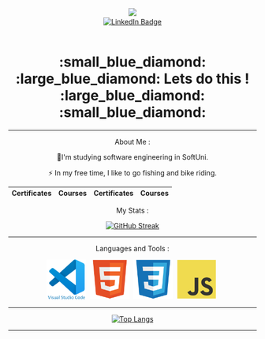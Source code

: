 
<div id="header" align="center">
  <img src="https://media.giphy.com/media/xhhs2xNsO58gPn99jb/giphy.gif" width="200"/>
  <div id="badges">
  <a href="https://www.linkedin.com/in/dian-grigorov-27573b258/">
    <img src="https://img.shields.io/badge/LinkedIn-blue?style=for-the-badge&logo=linkedin&logoColor=white" alt="LinkedIn Badge"/>
  </a>
 
</div>
   <img src="https://komarev.com/ghpvc/?username=dianGrigorov&style=flat-square&color=blue" alt=""/>
  <h1>
 :small_blue_diamond: :large_blue_diamond: Lets do this ! :large_blue_diamond: :small_blue_diamond:
  
</h1>
  <div align="center">
 
</div>
  
---
About Me :
  
:telescope:I'm studying software engineering in SoftUni.
  
:zap: In my free time, I like to go fishing and bike riding.
  


  | Certificates  | Courses               | Certificates  | Courses               |
  | ------------- | -------------         | ------------- | -------------         |


  
 My Stats :
  
  [![GitHub Streak](http://github-readme-streak-stats.herokuapp.com?user=dianGrigorov&theme=dark&background=000000)](https://git.io/streak-stats)
  
  ---
 Languages and Tools :

  <div>
     <img src="https://github.com/devicons/devicon/blob/master/icons/vscode/vscode-original-wordmark.svg" title="C#" alt="C#" width="80" height="80"/>&nbsp;
     <img src="https://github.com/devicons/devicon/blob/master/icons/html5/html5-original.svg" title="VS" alt="VS" width="80" height="80"/>&nbsp;
     <img src="https://github.com/devicons/devicon/blob/master/icons/css3/css3-original.svg" title="VS" alt="VS" width="80" height="80"/>&nbsp;
     <img src="https://github.com/devicons/devicon/blob/master/icons/javascript/javascript-original.svg" title="VS" alt="VS" width="80" height="80"/>&nbsp;
    </div>
  
  ---
  
  [![Top Langs](https://github-readme-stats.vercel.app/api/top-langs/?username=dianGrigorov&layout=compact&theme=vision-friendly-dark)](https://github.com/anuraghazra/github-readme-stats)
  
  ---
  
<!--
**dianGrigorov/dianGrigorov** is a ✨ _special_ ✨ repository because its `README.md` (this file) appears on your GitHub profile.

Here are some ideas to get you started:

- 🔭 I’m currently working on ...
- 🌱 I’m currently learning ...
- 👯 I’m looking to collaborate on ...
- 🤔 I’m looking for help with ...
- 💬 Ask me about ...
- 📫 How to reach me: ...
- 😄 Pronouns: ...
- ⚡ Fun fact: ...
-->
